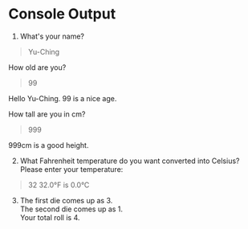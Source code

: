 # Console Output

1. What's your name?
> Yu-Ching

How old are you?
> 99

Hello Yu-Ching. 99 is a nice age.

How tall are you in cm?
> 999

999cm is a good height.

2. What Fahrenheit temperature do you want converted into Celsius?\
Please enter your temperature:
> 32
32.0°F is 0.0°C

3. The first die comes up as 3.\
The second die comes up as 1.\
Your total roll is 4.
